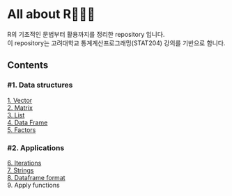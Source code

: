 # All about R👩🏻‍💻
R의 기초적인 문법부터 활용까지를 정리한 repository 입니다.      
이 repository는 고려대학교 통계계산프로그래밍(STAT204) 강의를 기반으로 합니다. 


## Contents 

### #1. Data structures
  [1. Vector](https://github.com/daeunni/All-about-R-/blob/main/1.%20Vector.md)     
  [2. Matrix](https://github.com/daeunni/All-about-R-/blob/main/2.%20Matrix.md)      
  [3. List](https://github.com/daeunni/All-about-R-/blob/main/3.%20Lists.md)    
  [4. Data Frame](https://github.com/daeunni/All-about-R-/blob/main/4.%20Dataframes.md)     
  [5. Factors](https://github.com/daeunni/All-about-R-/blob/main/5.%20Factor.md)


### #2. Applications 
  [6. Iterations](https://github.com/daeunni/All-about-R-/blob/main/7.%20for%2C%20while%2C%20if.md)     
  [7. Strings](https://github.com/daeunni/All-about-R-/blob/main/8.%20Strings.md)     
  [8. Dataframe format](https://github.com/daeunni/All-about-R-/blob/main/9.%20Dataframe%20format.md)     
  9. Apply functions    
